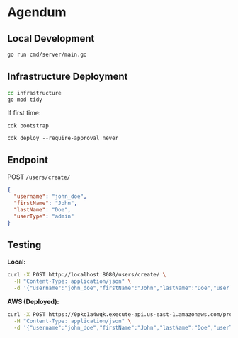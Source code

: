 # Agendum

## Local Development

```bash
go run cmd/server/main.go
```

## Infrastructure Deployment

```bash
cd infrastructure
go mod tidy
```

If first time:
```
cdk bootstrap
```

```
cdk deploy --require-approval never
```

## Endpoint

POST `/users/create/`

```json
{
  "username": "john_doe",
  "firstName": "John", 
  "lastName": "Doe",
  "userType": "admin"
}
```

## Testing

**Local:**
```bash
curl -X POST http://localhost:8080/users/create/ \
  -H "Content-Type: application/json" \
  -d '{"username":"john_doe","firstName":"John","lastName":"Doe","userType":"admin"}'
```

**AWS (Deployed):**
```bash
curl -X POST https://0pkc1a4wqk.execute-api.us-east-1.amazonaws.com/prod/users/create \
  -H "Content-Type: application/json" \
  -d '{"username":"john_doe","firstName":"John","lastName":"Doe","userType":"admin"}'
```